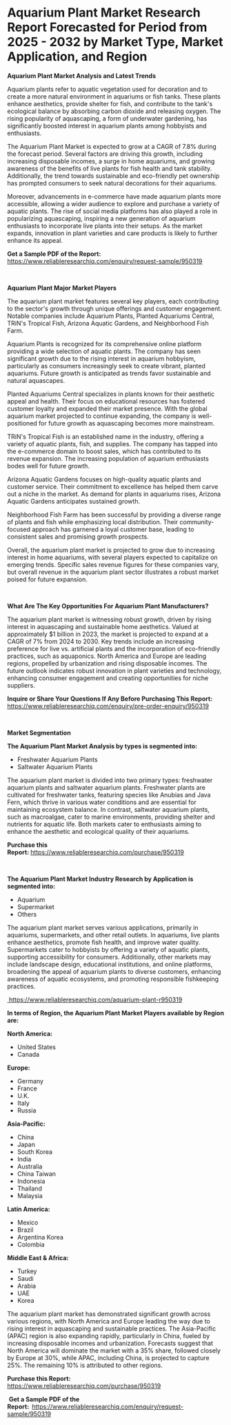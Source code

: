 <p><h1>Aquarium Plant Market Research Report Forecasted for Period from 2025 -  2032 by Market Type, Market Application, and Region</h1></p><p><strong>Aquarium Plant Market Analysis and Latest Trends</strong></p>
<p><p>Aquarium plants refer to aquatic vegetation used for decoration and to create a more natural environment in aquariums or fish tanks. These plants enhance aesthetics, provide shelter for fish, and contribute to the tank's ecological balance by absorbing carbon dioxide and releasing oxygen. The rising popularity of aquascaping, a form of underwater gardening, has significantly boosted interest in aquarium plants among hobbyists and enthusiasts.</p><p>The Aquarium Plant Market is expected to grow at a CAGR of 7.8% during the forecast period. Several factors are driving this growth, including increasing disposable incomes, a surge in home aquariums, and growing awareness of the benefits of live plants for fish health and tank stability. Additionally, the trend towards sustainable and eco-friendly pet ownership has prompted consumers to seek natural decorations for their aquariums.</p><p>Moreover, advancements in e-commerce have made aquarium plants more accessible, allowing a wider audience to explore and purchase a variety of aquatic plants. The rise of social media platforms has also played a role in popularizing aquascaping, inspiring a new generation of aquarium enthusiasts to incorporate live plants into their setups. As the market expands, innovation in plant varieties and care products is likely to further enhance its appeal.</p></p>
<p><strong>Get a Sample PDF of the Report:&nbsp;</strong> <a href="https://www.reliableresearchiq.com/enquiry/request-sample/950319?utm_campaign=2277&utm_medium=2&utm_source=Github&utm_content=ia&utm_term=18042025&utm_id=aquarium-plant">https://www.reliableresearchiq.com/enquiry/request-sample/950319</a></p>
<p>&nbsp;</p>
<p><strong>Aquarium Plant Major Market Players</strong></p>
<p><p>The aquarium plant market features several key players, each contributing to the sector's growth through unique offerings and customer engagement. Notable companies include Aquarium Plants, Planted Aquariums Central, TRiN's Tropical Fish, Arizona Aquatic Gardens, and Neighborhood Fish Farm.</p><p>Aquarium Plants is recognized for its comprehensive online platform providing a wide selection of aquatic plants. The company has seen significant growth due to the rising interest in aquarium hobbyism, particularly as consumers increasingly seek to create vibrant, planted aquariums. Future growth is anticipated as trends favor sustainable and natural aquascapes.</p><p>Planted Aquariums Central specializes in plants known for their aesthetic appeal and health. Their focus on educational resources has fostered customer loyalty and expanded their market presence. With the global aquarium market projected to continue expanding, the company is well-positioned for future growth as aquascaping becomes more mainstream.</p><p>TRiN's Tropical Fish is an established name in the industry, offering a variety of aquatic plants, fish, and supplies. The company has tapped into the e-commerce domain to boost sales, which has contributed to its revenue expansion. The increasing population of aquarium enthusiasts bodes well for future growth.</p><p>Arizona Aquatic Gardens focuses on high-quality aquatic plants and customer service. Their commitment to excellence has helped them carve out a niche in the market. As demand for plants in aquariums rises, Arizona Aquatic Gardens anticipates sustained growth.</p><p>Neighborhood Fish Farm has been successful by providing a diverse range of plants and fish while emphasizing local distribution. Their community-focused approach has garnered a loyal customer base, leading to consistent sales and promising growth prospects.</p><p>Overall, the aquarium plant market is projected to grow due to increasing interest in home aquariums, with several players expected to capitalize on emerging trends. Specific sales revenue figures for these companies vary, but overall revenue in the aquarium plant sector illustrates a robust market poised for future expansion.</p></p>
<p>&nbsp;</p>
<p><strong>What Are The Key Opportunities For Aquarium Plant Manufacturers?</strong></p>
<p><p>The aquarium plant market is witnessing robust growth, driven by rising interest in aquascaping and sustainable home aesthetics. Valued at approximately $1 billion in 2023, the market is projected to expand at a CAGR of 7% from 2024 to 2030. Key trends include an increasing preference for live vs. artificial plants and the incorporation of eco-friendly practices, such as aquaponics. North America and Europe are leading regions, propelled by urbanization and rising disposable incomes. The future outlook indicates robust innovation in plant varieties and technology, enhancing consumer engagement and creating opportunities for niche suppliers.</p></p>
<p><strong>Inquire or Share Your Questions If Any Before Purchasing This Report:</strong> <a href="https://www.reliableresearchiq.com/enquiry/pre-order-enquiry/950319?utm_campaign=2277&utm_medium=2&utm_source=Github&utm_content=ia&utm_term=18042025&utm_id=aquarium-plant">https://www.reliableresearchiq.com/enquiry/pre-order-enquiry/950319</a></p>
<p>&nbsp;</p>
<p><strong>Market Segmentation</strong></p>
<p><strong>The Aquarium Plant Market Analysis by types is segmented into:</strong></p>
<p><ul><li>Freshwater Aquarium Plants</li><li>Saltwater Aquarium Plants</li></ul></p>
<p><p>The aquarium plant market is divided into two primary types: freshwater aquarium plants and saltwater aquarium plants. Freshwater plants are cultivated for freshwater tanks, featuring species like Anubias and Java Fern, which thrive in various water conditions and are essential for maintaining ecosystem balance. In contrast, saltwater aquarium plants, such as macroalgae, cater to marine environments, providing shelter and nutrients for aquatic life. Both markets cater to enthusiasts aiming to enhance the aesthetic and ecological quality of their aquariums.</p></p>
<p><strong>Purchase this Report:&nbsp;</strong><a href="https://www.reliableresearchiq.com/purchase/950319?utm_campaign=2277&utm_medium=2&utm_source=Github&utm_content=ia&utm_term=18042025&utm_id=aquarium-plant">https://www.reliableresearchiq.com/purchase/950319</a></p>
<p>&nbsp;</p>
<p><strong>The Aquarium Plant Market Industry Research by Application is segmented into:</strong></p>
<p><ul><li>Aquarium</li><li>Supermarket</li><li>Others</li></ul></p>
<p><p>The aquarium plant market serves various applications, primarily in aquariums, supermarkets, and other retail outlets. In aquariums, live plants enhance aesthetics, promote fish health, and improve water quality. Supermarkets cater to hobbyists by offering a variety of aquatic plants, supporting accessibility for consumers. Additionally, other markets may include landscape design, educational institutions, and online platforms, broadening the appeal of aquarium plants to diverse customers, enhancing awareness of aquatic ecosystems, and promoting responsible fishkeeping practices.</p></p>
<p><a href="https://www.reliableresearchiq.com/aquarium-plant-r950319?utm_campaign=2277&utm_medium=2&utm_source=Github&utm_content=ia&utm_term=18042025&utm_id=aquarium-plant">&nbsp;https://www.reliableresearchiq.com/aquarium-plant-r950319</a></p>
<p><strong>In terms of Region, the Aquarium Plant Market Players available by Region are:</strong></p>
<p>
    <p> <strong> North America: </strong>
        <ul>
            <li>United States</li>
            <li>Canada</li>
        </ul>
        </p> 
    <p> <strong> Europe: </strong>
        <ul>
            <li>Germany</li>
            <li>France</li>
            <li>U.K.</li>
            <li>Italy</li>
            <li>Russia</li>
        </ul>
        </p> 
    <p> <strong> Asia-Pacific: </strong>
        <ul>
            <li>China</li>
            <li>Japan</li>
            <li>South Korea</li>
            <li>India</li>
            <li>Australia</li>
            <li>China Taiwan</li>
            <li>Indonesia</li>
            <li>Thailand</li>
            <li>Malaysia</li>
        </ul>
        </p> 
    <p> <strong> Latin America: </strong>
        <ul>
            <li>Mexico</li>
            <li>Brazil</li>
            <li>Argentina Korea</li>
            <li>Colombia</li>
        </ul>
        </p> 
    <p> <strong> Middle East & Africa: </strong>
        <ul>
            <li>Turkey</li>
            <li>Saudi</li>
            <li>Arabia</li>
            <li>UAE</li>
            <li>Korea</li>
        </ul>
    </p>
    </p>
<p><p>The aquarium plant market has demonstrated significant growth across various regions, with North America and Europe leading the way due to rising interest in aquascaping and sustainable practices. The Asia-Pacific (APAC) region is also expanding rapidly, particularly in China, fueled by increasing disposable incomes and urbanization. Forecasts suggest that North America will dominate the market with a 35% share, followed closely by Europe at 30%, while APAC, including China, is projected to capture 25%. The remaining 10% is attributed to other regions.</p></p>
<p><strong>Purchase this Report: </strong><a href="https://www.reliableresearchiq.com/purchase/950319?utm_campaign=2277&utm_medium=2&utm_source=Github&utm_content=ia&utm_term=18042025&utm_id=aquarium-plant">https://www.reliableresearchiq.com/purchase/950319</a></p>
<p>&nbsp;<strong>Get a Sample PDF of the Report:&nbsp;&nbsp;</strong><a href="https://www.reliableresearchiq.com/enquiry/request-sample/950319?utm_campaign=2277&utm_medium=2&utm_source=Github&utm_content=ia&utm_term=18042025&utm_id=aquarium-plant">https://www.reliableresearchiq.com/enquiry/request-sample/950319</a></p>
<p><strong></strong></p>
<p><p></p><p></p><p></p></p>